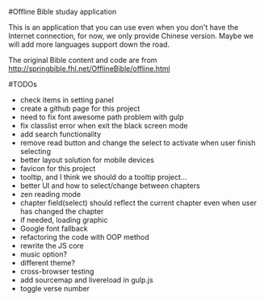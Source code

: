 #Offline Bible studay application

This is an application that you can use even when you don't have the Internet connection, for now, we only provide Chinese version. Maybe we will add more languages support down the road.

The original Bible content and code are from http://springbible.fhl.net/OfflineBible/offline.html

#TODOs
- check items in setting panel
- create a github page for this project
- need to fix font awesome path problem with gulp
- fix classlist error when exit the black screen mode
- add search functionality
- remove read button and change the select to activate when user finish selecting
- better layout solution for mobile devices
- favicon for this project
- tooltip, and I think we should do a tooltip project...
- better UI and how to select/change between chapters
- zen reading mode
- chapter field(select) should reflect the current chapter even when user has changed the chapter
- if needed, loading graphic
- Google font fallback
- refactoring the code with OOP method
- rewrite the JS core
- music option?
- different theme?
- cross-browser testing
- add sourcemap and livereload in gulp.js
- toggle verse number

